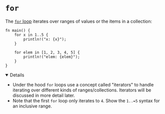 # `for`

The [`for` loop](https://doc.rust-lang.org/std/keyword.for.html) iterates over
ranges of values or the items in a collection:

```rust,editable
fn main() {
    for x in 1..5 {
        println!("x: {x}");
    }

    for elem in [1, 2, 3, 4, 5] {
        println!("elem: {elem}");
    }
}
```

<details open='true'>

- Under the hood `for` loops use a concept called "iterators" to handle
  iterating over different kinds of ranges/collections. Iterators will be
  discussed in more detail later.
- Note that the first `for` loop only iterates to `4`. Show the `1..=5` syntax
  for an inclusive range.

</details>
